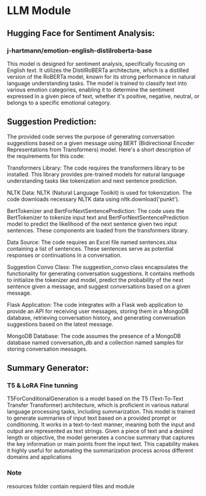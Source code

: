 # LLM Module

## Hugging Face for Sentiment Analysis:
### j-hartmann/emotion-english-distilroberta-base
This model is designed for sentiment analysis, specifically focusing on English text. It utilizes the DistilRoBERTa architecture, which is a distilled version of the RoBERTa model, known for its strong performance in natural language understanding tasks. The model is trained to classify text into various emotion categories, enabling it to determine the sentiment expressed in a given piece of text, whether it's positive, negative, neutral, or belongs to a specific emotional category.

## Suggestion Prediction:
The provided code serves the purpose of generating conversation suggestions based on a given message using BERT (Bidirectional Encoder Representations from Transformers) model. Here's a short description of the requirements for this code:

Transformers Library: The code requires the transformers library to be installed. This library provides pre-trained models for natural language understanding tasks like tokenization and next sentence prediction.

NLTK Data: NLTK (Natural Language Toolkit) is used for tokenization. The code downloads necessary NLTK data using nltk.download('punkt').

BertTokenizer and BertForNextSentencePrediction: The code uses the BertTokenizer to tokenize input text and BertForNextSentencePrediction model to predict the likelihood of the next sentence given two input sentences. These components are loaded from the transformers library.

Data Source: The code requires an Excel file named sentences.xlsx containing a list of sentences. These sentences serve as potential responses or continuations in a conversation.

Suggestion Convo Class: The suggestion_convo class encapsulates the functionality for generating conversation suggestions. It contains methods to initialize the tokenizer and model, predict the probability of the next sentence given a message, and suggest conversations based on a given message.

Flask Application: The code integrates with a Flask web application to provide an API for receiving user messages, storing them in a MongoDB database, retrieving conversation history, and generating conversation suggestions based on the latest message.

MongoDB Database: The code assumes the presence of a MongoDB database named conversation_db and a collection named samples for storing conversation messages.

## Summary Generator:
### T5 & LoRA Fine tunning
T5ForConditionalGeneration is a model based on the T5 (Text-To-Text Transfer Transformer) architecture, which is proficient in various natural language processing tasks, including summarization. This model is trained to generate summaries of input text based on a provided prompt or conditioning. It works in a text-to-text manner, meaning both the input and output are represented as text strings. Given a piece of text and a desired length or objective, the model generates a concise summary that captures the key information or main points from the input text. This capability makes it highly useful for automating the summarization process across different domains and applications


### Note
resources folder contain requierd files and module
